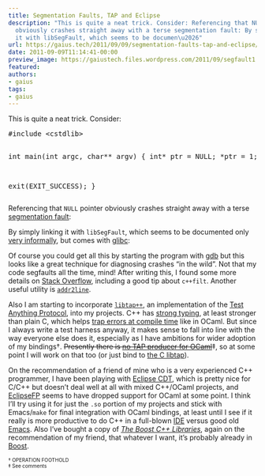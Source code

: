 ```yaml
---
title: Segmentation Faults, TAP and Eclipse
description: "This is quite a neat trick. Consider: Referencing that NULL pointer
  obviously crashes straight away with a terse segmentation fault: By simply linking
  it with libSegFault, which seems to be documen\u2026"
url: https://gaius.tech/2011/09/09/segmentation-faults-tap-and-eclipse/
date: 2011-09-09T11:14:41-00:00
preview_image: https://gaiustech.files.wordpress.com/2011/09/segfault1.png
featured:
authors:
- gaius
tags:
- gaius
---
```


<p>This is quite a neat trick. Consider:</p>
<pre class="brush: cpp; title: ; notranslate">
#include &lt;cstdlib&gt;

int main(int argc, char** argv) {
  int* ptr = NULL;
  *ptr = 1;

  exit(EXIT_SUCCESS);
}
</pre>
<p>Referencing that <code>NULL</code> pointer obviously crashes straight away with a terse <a href="http://en.wikipedia.org/wiki/Segmentation_fault">segmentation fault</a>:</p>
<p><a href="https://gaiustech.files.wordpress.com/2011/09/segfault1.png"><img src="https://gaiustech.files.wordpress.com/2011/09/segfault1.png?w=640" data-attachment-id="1719" data-permalink="https://gaius.tech/2011/09/09/segmentation-faults-tap-and-eclipse/segfault1/" data-orig-file="https://gaiustech.files.wordpress.com/2011/09/segfault1.png" data-orig-size="665,463" data-comments-opened="1" data-image-meta="{&quot;aperture&quot;:&quot;0&quot;,&quot;credit&quot;:&quot;&quot;,&quot;camera&quot;:&quot;&quot;,&quot;caption&quot;:&quot;&quot;,&quot;created_timestamp&quot;:&quot;0&quot;,&quot;copyright&quot;:&quot;&quot;,&quot;focal_length&quot;:&quot;0&quot;,&quot;iso&quot;:&quot;0&quot;,&quot;shutter_speed&quot;:&quot;0&quot;,&quot;title&quot;:&quot;&quot;}" data-image-title="segfault1" data-image-description="" data-image-caption="" data-medium-file="https://gaiustech.files.wordpress.com/2011/09/segfault1.png?w=300" data-large-file="https://gaiustech.files.wordpress.com/2011/09/segfault1.png?w=640" alt="" title="segfault1" class="aligncenter size-full wp-image-1719" srcset="https://gaiustech.files.wordpress.com/2011/09/segfault1.png?w=640 640w, https://gaiustech.files.wordpress.com/2011/09/segfault1.png?w=150 150w, https://gaiustech.files.wordpress.com/2011/09/segfault1.png?w=300 300w, https://gaiustech.files.wordpress.com/2011/09/segfault1.png 665w" sizes="(max-width: 640px) 100vw, 640px"/></a><br/>
By simply linking it with <code>libSegFault</code>, which seems to be documented only <a href="http://www.cygwin.com/ml/gdb/2007-06/msg00345.html">very informally</a>, but comes with <a href="http://www.gnu.org/s/libc/">glibc</a>:</p>
<p><a href="https://gaiustech.files.wordpress.com/2011/09/segfault2.png"><img src="https://gaiustech.files.wordpress.com/2011/09/segfault2.png?w=640" data-attachment-id="1720" data-permalink="https://gaius.tech/2011/09/09/segmentation-faults-tap-and-eclipse/segfault2/" data-orig-file="https://gaiustech.files.wordpress.com/2011/09/segfault2.png" data-orig-size="665,463" data-comments-opened="1" data-image-meta="{&quot;aperture&quot;:&quot;0&quot;,&quot;credit&quot;:&quot;&quot;,&quot;camera&quot;:&quot;&quot;,&quot;caption&quot;:&quot;&quot;,&quot;created_timestamp&quot;:&quot;0&quot;,&quot;copyright&quot;:&quot;&quot;,&quot;focal_length&quot;:&quot;0&quot;,&quot;iso&quot;:&quot;0&quot;,&quot;shutter_speed&quot;:&quot;0&quot;,&quot;title&quot;:&quot;&quot;}" data-image-title="segfault2" data-image-description="" data-image-caption="" data-medium-file="https://gaiustech.files.wordpress.com/2011/09/segfault2.png?w=300" data-large-file="https://gaiustech.files.wordpress.com/2011/09/segfault2.png?w=640" alt="" title="segfault2" class="aligncenter size-full wp-image-1720" srcset="https://gaiustech.files.wordpress.com/2011/09/segfault2.png?w=640 640w, https://gaiustech.files.wordpress.com/2011/09/segfault2.png?w=150 150w, https://gaiustech.files.wordpress.com/2011/09/segfault2.png?w=300 300w, https://gaiustech.files.wordpress.com/2011/09/segfault2.png 665w" sizes="(max-width: 640px) 100vw, 640px"/></a><br/>
Of course you could get all this by starting the program with <a href="http://ftp.gnu.org/old-gnu/Manuals/gdb-5.1.1/html_node/gdb_42.html">gdb</a> but this looks like a great technique for diagnosing crashes &ldquo;in the wild&rdquo;. Not that my code segfaults all the time, mind! After writing this, I found some more details on <a href="http://stackoverflow.com/q/77005/447514">Stack Overflow</a>, including a good tip about <code>c++filt</code>. Another useful utility is <code><a href="http://linux.die.net/man/1/addr2line">addr2line</a></code>.</p>
<p>Also I am starting to incorporate <code><a href="http://testanything.org/wiki/index.php/Testing_with_C++#Testing_using_libtap.2B.2B">libtap++</a></code>, an implementation of the <a href="http://testanything.org/wiki/index.php/TAP_at_IETF:_Draft_Standard#Introduction">Test Anything Protocol</a>, into my projects. C++ has <a href="http://c2.com/cgi/wiki?StronglyTyped">strong typing</a>, at least stronger than plain C, which helps <a href="https://gaiustech.wordpress.com/2011/04/25/and-while-im-on-the-subject/">trap errors at compile time</a> like in OCaml. But since I always write a test harness anyway, it makes sense to fall into line with the way everyone else does it, especially as I have ambitions for wider adoption of my bindings&dagger;. <s>Presently there is <a href="http://testanything.org/wiki/index.php/TAP_Producers">no TAP producer for OCaml</a></s>&Dagger;, so at some point I will work on that too (or just bind to <a href="https://github.com/zorgnax/libtap">the C libtap</a>).</p>
<p>On the recommendation of a friend of mine who is a very experienced C++ programmer, I have been playing with <a href="http://www.eclipse.org/cdt/">Eclipse CDT</a>, which is pretty nice for C/C++ but doesn&rsquo;t deal well at all with mixed C++/OCaml projects, and <a href="http://eclipsefp.github.com">EclipseFP</a> seems to have dropped support for OCaml at some point. I think I&rsquo;ll try using it for just the <code>.so</code> portion of my projects and stick with Emacs/<code>make</code> for final integration with OCaml bindings, at least until I see if it really is more productive to do C++ in a full-blown <a href="http://en.wikipedia.org/wiki/Integrated_development_environment">IDE</a> versus good old <a href="http://www.gnu.org/software/emacs/tour/">Emacs</a>. Also I&rsquo;ve bought a copy of <i><a href="http://www.amazon.co.uk/Boost-C-Libraries-Boris-Schaling/dp/0982219199/ref=sr_1_5?s=books&amp;ie=UTF8&amp;qid=1315564879&amp;sr=1-5">The Boost C++ Libraries</a></i>, again on the recommendation of my friend, that whatever I want, it&rsquo;s probably already in <a href="http://www.boost.org/">Boost</a>. </p>
<p><font size="1">&dagger; OPERATION FOOTHOLD<br/>
&Dagger; See comments</font></p>

